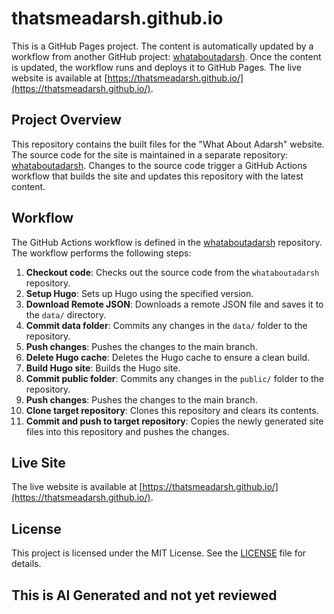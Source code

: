 # thatsmeadarsh.github.io

This is a GitHub Pages project. The content is automatically updated by a workflow from another GitHub project: [whataboutadarsh](https://github.com/thatsmeadarsh/whataboutadarsh.git). Once the content is updated, the workflow runs and deploys it to GitHub Pages. The live website is available at [https://thatsmeadarsh.github.io/](https://thatsmeadarsh.github.io/).

## Project Overview

This repository contains the built files for the "What About Adarsh" website. The source code for the site is maintained in a separate repository: [whataboutadarsh](https://github.com/thatsmeadarsh/whataboutadarsh.git). Changes to the source code trigger a GitHub Actions workflow that builds the site and updates this repository with the latest content.

## Workflow

The GitHub Actions workflow is defined in the [whataboutadarsh](https://github.com/thatsmeadarsh/whataboutadarsh.git) repository. The workflow performs the following steps:

1. **Checkout code**: Checks out the source code from the `whataboutadarsh` repository.
2. **Setup Hugo**: Sets up Hugo using the specified version.
3. **Download Remote JSON**: Downloads a remote JSON file and saves it to the `data/` directory.
4. **Commit data folder**: Commits any changes in the `data/` folder to the repository.
5. **Push changes**: Pushes the changes to the main branch.
6. **Delete Hugo cache**: Deletes the Hugo cache to ensure a clean build.
7. **Build Hugo site**: Builds the Hugo site.
8. **Commit public folder**: Commits any changes in the `public/` folder to the repository.
9. **Push changes**: Pushes the changes to the main branch.
10. **Clone target repository**: Clones this repository and clears its contents.
11. **Commit and push to target repository**: Copies the newly generated site files into this repository and pushes the changes.

## Live Site

The live website is available at [https://thatsmeadarsh.github.io/](https://thatsmeadarsh.github.io/).

## License

This project is licensed under the MIT License. See the [LICENSE](LICENSE) file for details.

## This is AI Generated and not yet reviewed ##

